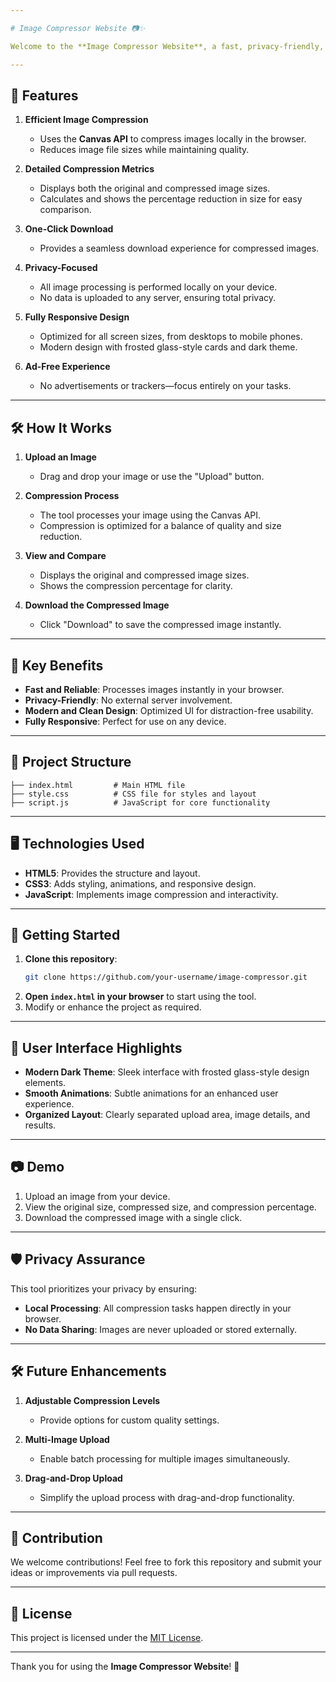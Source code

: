 ```yaml
---

# Image Compressor Website 📷✨

Welcome to the **Image Compressor Website**, a fast, privacy-friendly, and ad-free tool for compressing images directly in your browser. Built with a modern, responsive design, this tool simplifies image compression while prioritizing user privacy and convenience.

---
```


## 🌟 Features

1. **Efficient Image Compression**  
   - Uses the **Canvas API** to compress images locally in the browser.
   - Reduces image file sizes while maintaining quality.

2. **Detailed Compression Metrics**  
   - Displays both the original and compressed image sizes.
   - Calculates and shows the percentage reduction in size for easy comparison.

3. **One-Click Download**  
   - Provides a seamless download experience for compressed images.

4. **Privacy-Focused**  
   - All image processing is performed locally on your device.
   - No data is uploaded to any server, ensuring total privacy.

5. **Fully Responsive Design**  
   - Optimized for all screen sizes, from desktops to mobile phones.
   - Modern design with frosted glass-style cards and dark theme.

6. **Ad-Free Experience**  
   - No advertisements or trackers—focus entirely on your tasks.

---

## 🛠️ How It Works

1. **Upload an Image**  
   - Drag and drop your image or use the "Upload" button.

2. **Compression Process**  
   - The tool processes your image using the Canvas API.  
   - Compression is optimized for a balance of quality and size reduction.

3. **View and Compare**  
   - Displays the original and compressed image sizes.  
   - Shows the compression percentage for clarity.

4. **Download the Compressed Image**  
   - Click "Download" to save the compressed image instantly.

---

## 🔑 Key Benefits

- **Fast and Reliable**: Processes images instantly in your browser.
- **Privacy-Friendly**: No external server involvement.
- **Modern and Clean Design**: Optimized UI for distraction-free usability.
- **Fully Responsive**: Perfect for use on any device.

---

## 📂 Project Structure

```plaintext
├── index.html         # Main HTML file
├── style.css          # CSS file for styles and layout
├── script.js          # JavaScript for core functionality
```

---

## 🖥️ Technologies Used

- **HTML5**: Provides the structure and layout.
- **CSS3**: Adds styling, animations, and responsive design.
- **JavaScript**: Implements image compression and interactivity.

---

## 🚀 Getting Started

1. **Clone this repository**:
   ```bash
   git clone https://github.com/your-username/image-compressor.git
   ```
2. **Open `index.html` in your browser** to start using the tool.
3. Modify or enhance the project as required.

---

## 🎨 User Interface Highlights

- **Modern Dark Theme**: Sleek interface with frosted glass-style design elements.
- **Smooth Animations**: Subtle animations for an enhanced user experience.
- **Organized Layout**: Clearly separated upload area, image details, and results.

---

## 📷 Demo

1. Upload an image from your device.  
2. View the original size, compressed size, and compression percentage.  
3. Download the compressed image with a single click.

---

## 🛡️ Privacy Assurance

This tool prioritizes your privacy by ensuring:

- **Local Processing**: All compression tasks happen directly in your browser.
- **No Data Sharing**: Images are never uploaded or stored externally.

---

## 🛠️ Future Enhancements

1. **Adjustable Compression Levels**  
   - Provide options for custom quality settings.

2. **Multi-Image Upload**  
   - Enable batch processing for multiple images simultaneously.

3. **Drag-and-Drop Upload**  
   - Simplify the upload process with drag-and-drop functionality.

---

## 🙌 Contribution

We welcome contributions! Feel free to fork this repository and submit your ideas or improvements via pull requests.

---

## 📝 License

This project is licensed under the [MIT License](LICENSE).

---

Thank you for using the **Image Compressor Website**! 🎉
